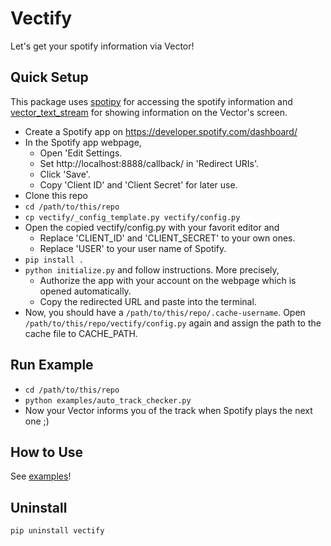 # Vectify
Let's get your spotify information via Vector!

## Quick Setup
This package uses [spotipy](https://github.com/plamere/spotipy) for accessing the spotify information and [vector_text_stream](https://github.com/ryosakagami/vector_text_stream) for showing information on the Vector's screen.

- Create a Spotify app on https://developer.spotify.com/dashboard/
- In the Spotify app webpage,
    - Open 'Edit Settings.
    - Set http://localhost:8888/callback/ in 'Redirect URIs'.
    - Click 'Save'.
    - Copy 'Client ID' and 'Client Secret' for later use.
- Clone this repo
- `cd /path/to/this/repo`
- `cp vectify/_config_template.py vectify/config.py`
- Open the copied vectify/config.py with your favorit editor and
    - Replace 'CLIENT_ID' and 'CLIENT_SECRET' to your own ones.
    - Replace 'USER' to your user name of Spotify.
- `pip install .`
- `python initialize.py` and follow instructions. More precisely,
    - Authorize the app with your account on the webpage which is opened automatically.
    - Copy the redirected URL and paste into the terminal.
- Now, you should have a `/path/to/this/repo/.cache-username`. Open `/path/to/this/repo/vectify/config.py` again and assign the path to the cache file to CACHE_PATH.

## Run Example
- `cd /path/to/this/repo`
- `python examples/auto_track_checker.py`
- Now your Vector informs you of the track when Spotify plays the next one ;)

## How to Use
See [examples](https://github.com/ryosakagami/vectify/tree/master/examples)!

## Uninstall
`pip uninstall vectify`